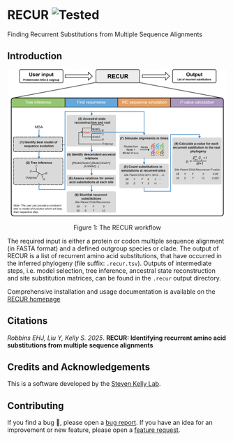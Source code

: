 # RECUR ![Tested](https://img.shields.io/endpoint?url=https://raw.githubusercontent.com/OrthoFinder/RECUR/main/badge-status.json)

Finding Recurrent Substitutions from Multiple Sequence Alignments

## Introduction
![RECUR method workflow](./docs/images/RECUR_workflow_figure.png)

<div align="center">
  Figure 1: The RECUR workflow
</div>

The required input is either a protein or codon multiple sequence alignment (in FASTA format) and a defined outgroup species or clade. The output of RECUR is a list of recurrent amino acid substitutions, that have occurred in the inferred phylogeny (file suffix: `.recur.tsv`). Outputs of intermediate steps, i.e. model selection, tree inference, ancestral state reconstruction and site substitution matrices, can be found in the `.recur` output directory.

Comprehensive installation and usage documentation is available on the [RECUR homepage](https://orthofinder.github.io/RECUR/)

## Citations

*Robbins EHJ, Liu Y, Kelly S. 2025*. **RECUR: Identifying recurrent amino acid substitutions from multiple sequence alignments** 

## Credits and Acknowledgements

This is a software developed by the [Steven Kelly Lab](http://www.stevekellylab.com/).

## Contributing

If you find a bug :bug:, please open a [bug report](https://github.com/).
If you have an idea for an improvement or new feature, please open a [feature request]().

